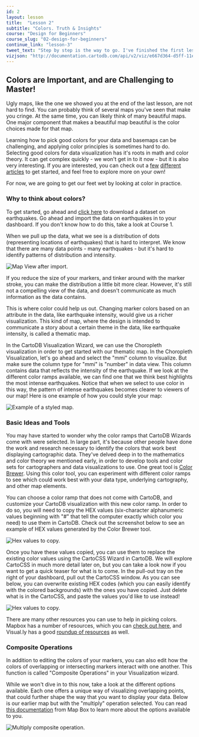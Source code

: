 ```yaml
---
id: 2
layout: lesson
title:  "Lesson 2"
subtitle: "Colors. Truth & Insights"
course: "Design for Beginners"
course_slug: "02-design-for-beginners"
continue_link: "lesson-3"
tweet_text: "Step by step is the way to go. I've finished the first lesson of the map academy. Check it out"
vizjson: "http://documentation.cartodb.com/api/v2/viz/e667d364-d5ff-11e3-a78a-0edbca4b5057/viz.json"
---
```


## Colors are Important, and are Challenging to Master!

Ugly maps, like the one we showed you at the end of the last lesson, are not hard to find. You can probably think of several maps you've seen that make you cringe. At the same time, you can likely think of many beautiful maps. One major component that makes a beautiful map beautiful is the color choices made for that map.

Learning how to pick good colors for your data and basemaps can be challenging, and applying color principles is sometimes hard to do. Selecting good colors for data visualization has it's roots in math and color theory. It can get complex quickly - we won't get in to it now - but it is also very interesting. If you are interested, you can check out a [few](http://www.gretchenpeterson.com/blog/create-color-schemes-in-maps-using-color-theory/) [different](http://datadrivenjournalism.net/resources/colour_theory_and_mapping) [articles](http://blog.visual.ly/subtleties-of-color/) to get started, and feel free to explore more on your own!

For now, we are going to get our feet wet by looking at color in practice.

### Why to think about colors?
To get started, go ahead and [click here]({{site.baseurl}}/d/1.0_month.geojson.zip) to download a dataset on earthquakes. Go ahead and import the data on earthquakes in to your dashboard. If you don't know how to do this, take a look at Course 1.

When we pull up the data, what we see is a distribution of dots (representing locations of earthquakes) that is hard to interpret. We know that there are many data points - many earthquakes - but it's hard to identify patterns of distribution and intensity.

![Map View after import.]({{site.baseurl}}/img/course2/lesson2/dataimport.png)
 
If you reduce the size of your markers, and tinker around with the marker stroke, you can make the distribution a little bit more clear. However, it's still not a compelling view of the data, and doesn't communicate as much information as the data contains. 

This is where color could help us out. Changing marker colors based on an attribute in the data, like earthquake intensity, would give us a richer visualization. This kind of map, where the design is intended to communicate a story about a certain theme in the data, like earthquake intensity, is called a thematic map.

In the CartoDB Visualization Wizard, we can use the Choropleth visualization in order to get started with our thematic map. In the Choropleth Visualization, let's go ahead and select the "mmi" column to visualize. But make sure the column type for "mmi" is "number" in data view. This column contains data that reflects the intensity of the earthquake. If we look at the different color ramps available, we can find one that we think best highlights the most intense earthquakes. Notice that when we select to use color in this way, the pattern of intense earthquakes becomes clearer to viewers of our map! Here is one example of how you could style your map:

![Example of a styled map.]({{site.baseurl}}/img/course2/lesson2/styledmap.png)

### Basic Ideas and Tools
You may have started to wonder why the color ramps that CartoDB Wizards come with were selected. In large part, it's because other people have done the work and research necessary to identify the colors that work best displaying cartographic data. They've delved deep in to the mathematics and color theory we mentioned early, in order to develop tools and color sets for cartographers and data visualizations to use. One great tool is [Color Brewer](http://colorbrewer2.org/). Using this color tool, you can experiment with different color ramps to see which could work best with your data type, underlying cartography, and other map elements. 

You can choose a color ramp that does not come with CartoDB, and customize your CartoDB visualization with this new color ramp. In order to do so, you will need to copy the HEX values (six-character alphanumeric values beginning with "#" that tell the computer exactly which color you need) to use them in CartoDB. Check out the screenshot below to see an example of HEX values generated by the Color Brewer tool.

![Hex values to copy.]({{site.baseurl}}/img/course2/lesson2/hexvalue.jpg)

Once you have these values copied, you can use them to replace the existing color values using the CartoCSS Wizard in CartoDB. We will explore CartoCSS in much more detail later on, but you can take a  look now if you want to get a quick teaser for what is to come. In the pull-out tray on the right of your dashboard, pull out the CartoCSS window. As you can see below, you can overwrite existing HEX codes (which you can easily identify with the colored backgrounds) with the ones you have copied. Just delete what is in the CartoCSS, and paste the values you'd like to use instead!

![Hex values to copy.]({{site.baseurl}}/img/course2/lesson2/customizecss.png)

There are many other resources you can use to help in picking colors. Mapbox has a number of resources, which you can [check out here](https://www.mapbox.com/tilemill/docs/guides/tips-for-color/), and Visual.ly has a good [roundup of resources](https://blog.visual.ly/subtleties-of-color-references-and-resources-for-visualization-professionals/) as well.

### Composite Operations

In addition to editing the colors of your markers, you can also edit how the colors of overlapping or intersecting markers interact with one another. This function is called "Composite Operations" in your Visualization wizard.

While we won't dive in to this now, take a look at the different options available. Each one offers a unique way of visualizing overlapping points, that could further shape the way that you want to display your data. Below is our earlier map but with the "multiply" operation selected. You can read [this documentation](https://www.mapbox.com/tilemill/docs/guides/comp-op/) from Map Box to learn more about the options available to you.

![Multiply composite operation.]({{site.baseurl}}/img/course2/lesson2/multiply.png)